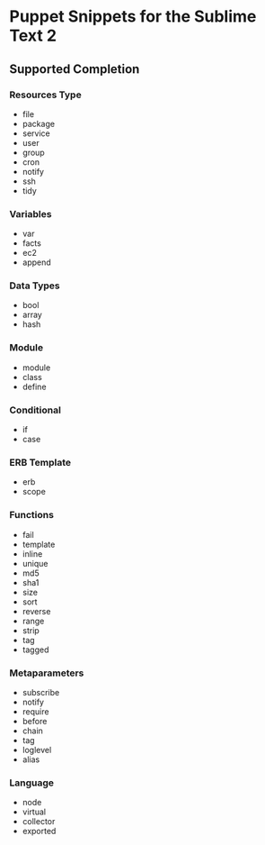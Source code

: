# Puppet Snippets for the Sublime Text 2

## Supported Completion

### Resources Type

* file
* package
* service
* user
* group
* cron
* notify
* ssh
* tidy

### Variables

* var
* facts
* ec2
* append

### Data Types

* bool
* array
* hash

### Module

* module
* class
* define

### Conditional

* if
* case

### ERB Template

* erb
* scope

### Functions
* fail
* template
* inline
* unique
* md5
* sha1
* size
* sort
* reverse
* range
* strip
* tag
* tagged

### Metaparameters

* subscribe
* notify
* require
* before
* chain
* tag
* loglevel
* alias

### Language

* node
* virtual
* collector
* exported